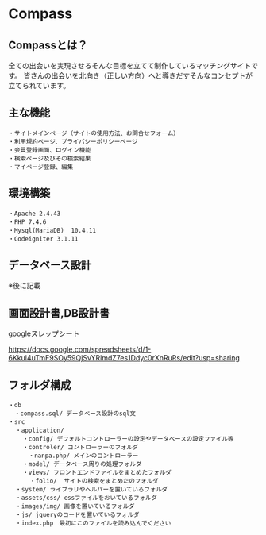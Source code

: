 # Compass

## Compassとは？

全ての出会いを実現させるそんな目標を立てて制作しているマッチングサイトです。
皆さんの出会いを北向き（正しい方向）へと導きだすそんなコンセプトが立てられています。

## 主な機能
```
・サイトメインページ（サイトの使用方法、お問合せフォーム）
・利用規約ページ、プライバシーポリシーページ
・会員登録画面、ログイン機能
・検索ページ及びその検索結果
・マイページ登録、編集
```

## 環境構築
```
・Apache 2.4.43
・PHP 7.4.6
・Mysql(MariaDB)  10.4.11 
・Codeigniter 3.1.11
```

## データベース設計

※後に記載

## 画面設計書,DB設計書

googleスレップシート


https://docs.google.com/spreadsheets/d/1-6Kkul4uTmF9SOy59QjSvYRlmdZ7es1Ddyc0rXnRuRs/edit?usp=sharing

## フォルダ構成
```
・db
　・compass.sql/ データベース設計のsql文
・src
  ・application/  
    ・config/ デフォルトコントローラーの設定やデータベースの設定ファイル等  
    ・controler/ コントローラーのフォルダ
    　・nanpa.php/ メインのコントローラー
    ・model/ データベース周りの処理フォルダ  
    ・views/ フロントエンドファイルをまとめたフォルダ
      ・folio/  サイトの検索をまとめたのフォルダ
  ・system/ ライブラリやヘルパーを置いているフォルダ  
  ・assets/css/ cssファイルをおいているフォルダ  
  ・images/img/ 画像を置いているフォルダ
  ・js/ jqueryのコードを置いているフォルダ　
  ・index.php　最初にこのファイルを読み込んでください  
```
